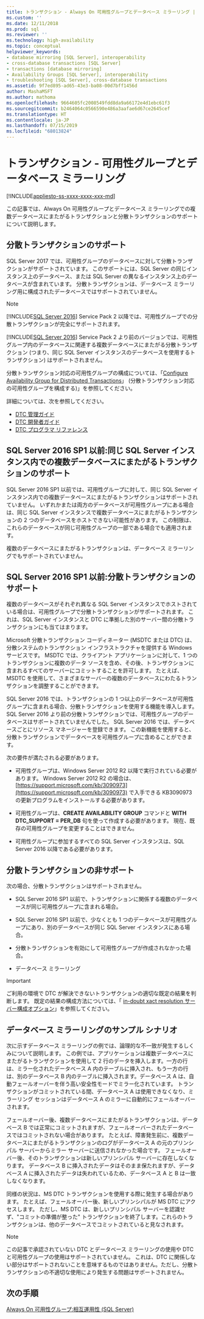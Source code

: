 ```yaml
---
title: トランザクション - Always On 可用性グループとデータベース ミラーリング | Microsoft Docs
ms.custom: ''
ms.date: 12/11/2018
ms.prod: sql
ms.reviewer: ''
ms.technology: high-availability
ms.topic: conceptual
helpviewer_keywords:
- database mirroring [SQL Server], interoperability
- cross-database transactions [SQL Server]
- transactions [database mirroring]
- Availability Groups [SQL Server], interoperability
- troubleshooting [SQL Server], cross-database transactions
ms.assetid: 9f7ed895-ad65-43e3-ba08-00d7bff1456d
author: MashaMSFT
ms.author: mathoma
ms.openlocfilehash: 9664605fc2008549fdd8da9a66172e4d1ebc61f3
ms.sourcegitcommit: b2464064c0566590e486a3aafae6d67ce2645cef
ms.translationtype: HT
ms.contentlocale: ja-JP
ms.lasthandoff: 07/15/2019
ms.locfileid: "68013824"
---
```

# <a name="transactions---availability-groups-and-database-mirroring"></a>トランザクション - 可用性グループとデータベース ミラーリング
[!INCLUDE[appliesto-ss-xxxx-xxxx-xxx-md](../../../includes/appliesto-ss-xxxx-xxxx-xxx-md.md)]

この記事では、Always On 可用性グループとデータベース ミラーリングでの複数データベースにまたがるトランザクションと分散トランザクションのサポートについて説明します。  

## <a name="support-for-distributed-transactions"></a>分散トランザクションのサポート

SQL Server 2017 では、可用性グループのデータベースに対して分散トランザクションがサポートされています。 このサポートには、SQL Server の同じインスタンス上のデータベース、または SQL Server の異なるインスタンス上のデータベースが含まれています。 分散トランザクションは、データベース ミラーリング用に構成されたデータベースではサポートされていません。

> [!NOTE]
> [!INCLUDE[SQL Server 2016](../../../includes/sssql15-md.md)] Service Pack 2 以降では、可用性グループでの分散トランザクションが完全にサポートされます。 
> 
> [!INCLUDE[SQL Server 2016](../../../includes/sssql15-md.md)] Service Pack 2 より前のバージョンでは、可用性グループ内のデータベースに関連する複数データベースにまたがる分散トランザクション (つまり、同じ SQL Server インスタンスのデータベースを使用するトランザクション) はサポートされません。

分散トランザクション対応の可用性グループの構成については、「[Configure Availability Group for Distributed Transactions](configure-availability-group-for-distributed-transactions.md)」 (分散トランザクション対応の可用性グループを構成する)」を参照してください。

詳細については、次を参照してください。

- [DTC 管理ガイド](https://msdn.microsoft.com/library/ms681291.aspx)
- [DTC 開発者ガイド](https://msdn.microsoft.com/library/ms679938.aspx)
- [DTC プログラマ リファレンス](https://msdn.microsoft.com/library/ms686108.aspx)

## <a name="sql-server-2016-sp1-and-before-support-for-cross-database-transactions-within-the-same-sql-server-instance"></a>SQL Server 2016 SP1 以前:同じ SQL Server インスタンス内での複数データベースにまたがるトランザクションのサポート  

SQL Server 2016 SP1 以前では、可用性グループに対して、同じ SQL Server インスタンス内での複数データベースにまたがるトランザクションはサポートされていません。 いずれかまたは両方のデータベースが可用性グループにある場合は、同じ SQL Server インスタンスで複数データベースにまたがるトランザクションの 2 つのデータベースをホストできない可能性があります。 この制限は、これらのデータベースが同じ可用性グループの一部である場合でも適用されます。  
  
複数のデータベースにまたがるトランザクションは、データベース ミラーリングでもサポートされていません。  
  
##  <a name="dtcsupport"></a> SQL Server 2016 SP1 以前:分散トランザクションのサポート  
複数のデータベースがそれぞれ異なる SQL Server インスタンスでホストされている場合は、可用性グループで分散トランザクションがサポートされます。 これは、SQL Server インスタンスと DTC に準拠した別のサーバー間の分散トランザクションにも当てはまります。  
 
Microsoft 分散トランザクション コーディネーター (MSDTC または DTC) は、分散システムのトランザクション インフラストラクチャを提供する Windows サービスです。 MSDTC では、クライアント アプリケーションに対して、1 つのトランザクションに複数のデータ ソースを含め、その後、トランザクションに含まれるすべてのサーバーにコミットすることを許可します。 たとえば、MSDTC を使用して、さまざまなサーバーの複数のデータベースにわたるトランザクションを調整することができます。

SQL Server 2016 では、トランザクションの 1 つ以上のデータベースが可用性グループに含まれる場合、分散トランザクションを使用する機能を導入します。 SQL Server 2016 より前の分散トランザクションでは、可用性グループのデータベースはサポートされていませんでした。 SQL Server 2016 では、データベースごとにリソース マネージャーを登録できます。 この新機能を使用すると、分散トランザクションでデータベースを可用性グループに含めることができます。
  
 次の要件が満たされる必要があります。  
  
-   可用性グループは、Windows Server 2012 R2 以降で実行されている必要があります。 Windows Server 2012 R2 の場合は、[https://support.microsoft.com/kb/3090973](https://support.microsoft.com/kb/3090973) で入手できる KB3090973 の更新プログラムをインストールする必要があります。  
  
-   可用性グループは、**CREATE AVAILABILITY GROUP** コマンドと **WITH DTC\_SUPPORT = PER_DB** 句を使って作成する必要があります。 現在、既存の可用性グループを変更することはできません。  

- 可用性グループに参加するすべての SQL Server インスタンスは、SQL Server 2016 以降である必要があります。
 
 ## <a name="non-support-for-distributed-transactions"></a>分散トランザクションの非サポート
 次の場合、分散トランザクションはサポートされません。
 
 - SQL Server 2016 SP1 以前で、トランザクションに関係する複数のデータベースが同じ可用性グループに含まれる場合。
 
 - SQL Server 2016 SP1 以前で、少なくとも 1 つのデータベースが可用性グループにあり、別のデータベースが同じ SQL Server インスタンスにある場合。 
 
 - 分散トランザクションを有効にして可用性グループが作成されなかった場合。
 
 - データベース ミラーリング
 
 > [!IMPORTANT]
 > ご利用の環境で DTC が解決できないトランザクションの適切な既定の結果を判断します。  既定の結果の構成方法については、「 [in-doubt xact resolution サーバー構成オプション](../../../database-engine/configure-windows/in-doubt-xact-resolution-server-configuration-option.md)」を参照してください。
  
## <a name="example-scenario-with-database-mirroring"></a>データベース ミラーリングのサンプル シナリオ  
 次に示すデータベース ミラーリングの例では、論理的な不一致が発生するしくみについて説明します。 この例では、アプリケーションは複数データベースにまたがるトランザクションを使用して 2 行のデータを挿入します。一方の行は、ミラー化されたデータベース A 内のテーブルに挿入され、もう一方の行は、別のデータベース B 内のテーブルに挿入されます。データベース A は、自動フェールオーバーを伴う高い安全性モードでミラー化されています。 トランザクションがコミットされている間、データベース A は使用できなくなり、ミラーリング セッションはデータベース A のミラーに自動的にフェールオーバーされます。  
  
 フェールオーバー後、複数データベースにまたがるトランザクションは、データベース B では正常にコミットされますが、フェールオーバーされたデータベースではコミットされない場合があります。 たとえば、障害発生前に、複数データベースにまたがるトランザクションのログがデータベース A の元のプリンシパル サーバーからミラー サーバーに送信されなかった場合です。 フェールオーバー後、そのトランザクションは新しいプリンシパル サーバーに存在しなくなります。 データベース B に挿入されたデータはそのまま保たれますが、データベース A に挿入されたデータは失われているため、データベース A と B は一致しなくなります。  
  
 同様の状況は、MS DTC トランザクションを使用する際に発生する場合があります。 たとえば、フェールオーバー後、新しいプリンシパルが MS DTC にアクセスします。 ただし、MS DTC は、新しいプリンシパル サーバーを認識せず、"コミットの準備が整った" トランザクションを終了します。これらのトランザクションは、他のデータベースでコミットされていると見なされます。  
  
> [!NOTE]  
>  この記事で承認されていない DTC とデータベース ミラーリングの使用や DTC と可用性グループの使用はサポートされていません。  これは、DTC に関係しない部分はサポートされないことを意味するものではありません。ただし、分散トランザクションの不適切な使用により発生する問題はサポートされません。  
  
## <a name="next-steps"></a>次の手順  
 [Always On 可用性グループ:相互運用性 &#40;SQL Server&#41;](../../../database-engine/availability-groups/windows/always-on-availability-groups-interoperability-sql-server.md)  
  
  
